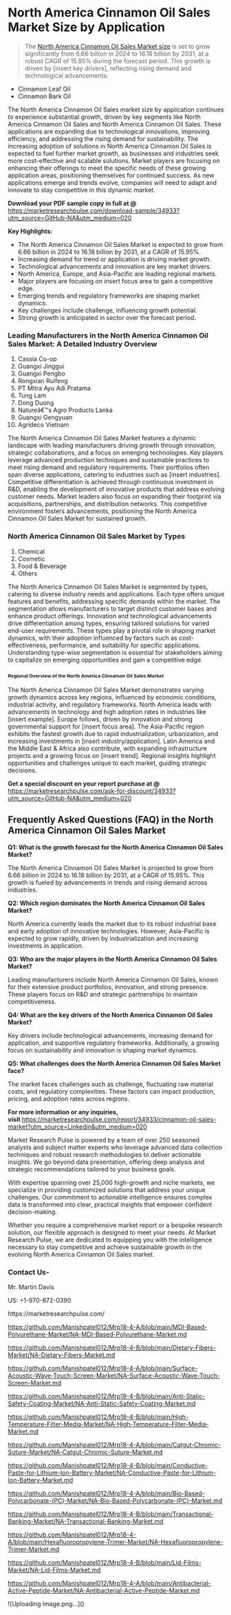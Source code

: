 <h1>North America Cinnamon Oil Sales Market&nbsp;Size by Application</h1><blockquote><p>The <a href="https://marketresearchpulse.com/download-sample/34933?utm_source=GitHub-NA&amp;utm_medium=020">North America Cinnamon Oil Sales Market size</a> is set to grow significantly from 6.66 billion in 2024 to 16.18 billion by 2031, at a robust CAGR of 15.95% during the forecast period. This growth is driven by [insert key drivers], reflecting rising demand and technological advancements.</p></blockquote><ul><li>Cinnamon Leaf Oil <li> Cinnamon Bark Oil</li></ul><p>The North America Cinnamon Oil Sales market size by application continues to experience substantial growth, driven by key segments like North America Cinnamon Oil Sales and North America Cinnamon Oil Sales. These applications are expanding due to technological innovations, improving efficiency, and addressing the rising demand for sustainability. The increasing adoption of solutions in North America Cinnamon Oil Sales is expected to fuel further market growth, as businesses and industries seek more cost-effective and scalable solutions. Market players are focusing on enhancing their offerings to meet the specific needs of these growing application areas, positioning themselves for continued success. As new applications emerge and trends evolve, companies will need to adapt and innovate to stay competitive in this dynamic market.</p><p><strong>Download your PDF sample copy in full at @ </strong><a href="https://marketresearchpulse.com/download-sample/34933?utm_source=GitHub-NA&amp;utm_medium=020">https://marketresearchpulse.com/download-sample/34933?utm_source=GitHub-NA&amp;utm_medium=020</a></p><p><strong>Key Highlights: </strong></p><ul><li>The North America Cinnamon Oil Sales Market is expected to grow from 6.66 billion in 2024 to 16.18 billion by 2031, at a CAGR of 15.95%.</li><li>Increasing demand for trend or application is driving market growth.</li><li>Technological advancements and innovation are key market drivers.</li><li>North America, Europe, and Asia-Pacific are leading regional markets.</li><li>Major players are focusing on insert focus area to gain a competitive edge.</li><li>Emerging trends and regulatory frameworks are shaping market dynamics.</li><li>Key challenges include challenge, influencing growth potential.</li><li>Strong growth is anticipated in sector over the forecast period.</li></ul><h3>Leading Manufacturers in the North America Cinnamon Oil Sales Market: A Detailed Industry Overview</h3><ol><li>Cassia Co-op</li><li>Guangxi Jinggui</li><li>Guangxi Pengbo</li><li>Rongxian Ruifeng</li><li>PT Mitra Ayu Adi Pratama</li><li>Tung Lam</li><li>Dong Duong</li><li>Natureâ€™s Agro Products Lanka</li><li>Guangxi Gengyuan</li><li>Agrideco Vietnam</li></ol><div class="flex max-w-full flex-col flex-grow"><div class="min-h-8 text-message flex w-full flex-col items-end gap-2 whitespace-normal break-words [.text-message+&amp;]:mt-5" dir="auto" data-message-author-role="assistant" data-message-id="fd8432e4-4910-450d-b182-61b7bfb0a01f" data-message-model-slug="gpt-4o"><div class="flex w-full flex-col gap-1 empty:hidden first:pt-[3px]"><div class="markdown prose w-full break-words dark:prose-invert light"><p>The North America Cinnamon Oil Sales Market features a dynamic landscape with leading manufacturers driving growth through innovation, strategic collaborations, and a focus on emerging technologies. Key players leverage advanced production techniques and sustainable practices to meet rising demand and regulatory requirements. Their portfolios often span diverse applications, catering to industries such as [insert industries]. Competitive differentiation is achieved through continuous investment in R&amp;D, enabling the development of innovative products that address evolving customer needs. Market leaders also focus on expanding their footprint via acquisitions, partnerships, and distribution networks. This competitive environment fosters advancements, positioning the North America Cinnamon Oil Sales Market for sustained growth.</p></div></div></div></div><h3>North America Cinnamon Oil Sales Market by Types</h3><ol><li>Chemical <li> Cosmetic <li> Food & Beverage <li> Others</li></ol><div class="flex max-w-full flex-col flex-grow"><div class="min-h-8 text-message flex w-full flex-col items-end gap-2 whitespace-normal break-words [.text-message+&amp;]:mt-5" dir="auto" data-message-author-role="assistant" data-message-id="084470be-0bb7-4664-bddf-5156b4f41249" data-message-model-slug="gpt-4o-mini"><div class="flex w-full flex-col gap-1 empty:hidden first:pt-[3px]"><div class="markdown prose w-full break-words dark:prose-invert light"><p>The North America Cinnamon Oil Sales Market is segmented by types, catering to diverse industry needs and applications. Each type offers unique features and benefits, addressing specific demands within the market. The segmentation allows manufacturers to target distinct customer bases and enhance product offerings. Innovation and technological advancements drive differentiation among types, ensuring tailored solutions for varied end-user requirements. These types play a pivotal role in shaping market dynamics, with their adoption influenced by factors such as cost-effectiveness, performance, and suitability for specific applications. Understanding type-wise segmentation is essential for stakeholders aiming to capitalize on emerging opportunities and gain a competitive edge.</p></div></div></div></div><h3><span style="font-size: 11px;">Regional Overview of the North America Cinnamon Oil Sales Market</span></h3><div class="flex max-w-full flex-col flex-grow"><div class="min-h-8 text-message flex w-full flex-col items-end gap-2 whitespace-normal break-words [.text-message+&amp;]:mt-5" dir="auto" data-message-author-role="assistant" data-message-id="e9038762-ce64-4e30-91c9-9bd413514231" data-message-model-slug="gpt-4o-mini"><div class="flex w-full flex-col gap-1 empty:hidden first:pt-[3px]"><div class="markdown prose w-full break-words dark:prose-invert light"><p>The North America Cinnamon Oil Sales Market demonstrates varying growth dynamics across key regions, influenced by economic conditions, industrial activity, and regulatory frameworks. North America leads with advancements in technology and high adoption rates in industries like [insert example]. Europe follows, driven by innovation and strong governmental support for [insert focus area]. The Asia-Pacific region exhibits the fastest growth due to rapid industrialization, urbanization, and increasing investments in [insert industry/application]. Latin America and the Middle East &amp; Africa also contribute, with expanding infrastructure projects and a growing focus on [insert trend]. Regional insights highlight opportunities and challenges unique to each market, guiding strategic decisions.</p></div></div></div></div><p><strong>Get a special discount on your report purchase at @ </strong><a href="https://marketresearchpulse.com/ask-for-discount/34933?utm_source=GitHub-NA&amp;utm_medium=020">https://marketresearchpulse.com/ask-for-discount/34933?utm_source=GitHub-NA&amp;utm_medium=020</a></p><h2>Frequently Asked Questions (FAQ) in the North America Cinnamon Oil Sales Market</h2><p><strong>Q1: What is the growth forecast for the North America Cinnamon Oil Sales Market?</strong></p><p>The North America Cinnamon Oil Sales Market is projected to grow from 6.66 billion in 2024 to 16.18 billion by 2031, at a CAGR of 15.95%. This growth is fueled by advancements in trends and rising demand across industries.</p><p><strong>Q2: Which region dominates the North America Cinnamon Oil Sales Market?</strong></p><p>North America currently leads the market due to its robust industrial base and early adoption of innovative technologies. However, Asia-Pacific is expected to grow rapidly, driven by industrialization and increasing investments in application.</p><p><strong>Q3: Who are the major players in the North America Cinnamon Oil Sales Market?</strong></p><p>Leading manufacturers include North America Cinnamon Oil Sales, known for their extensive product portfolios, innovation, and strong presence. These players focus on R&amp;D and strategic partnerships to maintain competitiveness.</p><p><strong>Q4: What are the key drivers of the North America Cinnamon Oil Sales Market?</strong></p><p>Key drivers include technological advancements, increasing demand for application, and supportive regulatory frameworks. Additionally, a growing focus on sustainability and innovation is shaping market dynamics.</p><p><strong>Q5: What challenges does the North America Cinnamon Oil Sales Market face?</strong></p><p>The market faces challenges such as challenge, fluctuating raw material costs, and regulatory complexities. These factors can impact production, pricing, and adoption rates across regions.</p><p><strong>For more information or any inquiries, visit&nbsp;</strong><a href="https://marketresearchpulse.com/report/34933/cinnamon-oil-sales-market?utm_source=Linkedin&utm_medium=020">https://marketresearchpulse.com/report/34933/cinnamon-oil-sales-market?utm_source=Linkedin&utm_medium=020</a></p><p>Market Research Pulse is powered by a team of over 250 seasoned analysts and subject matter experts who leverage advanced data collection techniques and robust research methodologies to deliver actionable insights. We go beyond data presentation, offering deep analysis and strategic recommendations tailored to your business goals.</p><p>With expertise spanning over 25,000 high-growth and niche markets, we specialize in providing customized solutions that address your unique challenges. Our commitment to actionable intelligence ensures complex data is transformed into clear, practical insights that empower confident decision-making.</p><p>Whether you require a comprehensive market report or a bespoke research solution, our flexible approach is designed to meet your needs. At Market Research Pulse, we are dedicated to equipping you with the intelligence necessary to stay competitive and achieve sustainable growth in the evolving North America Cinnamon Oil Sales market.</p><h3><strong>Contact Us-</strong></h3><p>Mr. Martin Davis</p><p>US: +1-970-672-0390</p><p>https://marketresearchpulse.com/</p><p><a href="https://github.com/Manishpatel012/Mrp18-4-A/blob/main/MDI-Based-Polyurethane-Market/NA-MDI-Based-Polyurethane-Market.md">https://github.com/Manishpatel012/Mrp18-4-A/blob/main/MDI-Based-Polyurethane-Market/NA-MDI-Based-Polyurethane-Market.md</a></p><p><a href="https://github.com/Manishpatel012/Mrp18-4-B/blob/main/Dietary-Fibers-Market/NA-Dietary-Fibers-Market.md">https://github.com/Manishpatel012/Mrp18-4-B/blob/main/Dietary-Fibers-Market/NA-Dietary-Fibers-Market.md</a></p><p><a href="https://github.com/Manishpatel012/Mrp18-4-A/blob/main/Surface-Acoustic-Wave-Touch-Screen-Market/NA-Surface-Acoustic-Wave-Touch-Screen-Market.md">https://github.com/Manishpatel012/Mrp18-4-A/blob/main/Surface-Acoustic-Wave-Touch-Screen-Market/NA-Surface-Acoustic-Wave-Touch-Screen-Market.md</a></p><p><a href="https://github.com/Manishpatel012/Mrp18-4-B/blob/main/Anti-Static-Safety-Coating-Market/NA-Anti-Static-Safety-Coating-Market.md">https://github.com/Manishpatel012/Mrp18-4-B/blob/main/Anti-Static-Safety-Coating-Market/NA-Anti-Static-Safety-Coating-Market.md</a></p><p><a href="https://github.com/Manishpatel012/Mrp18-4-B/blob/main/High-Temperature-Filter-Media-Market/NA-High-Temperature-Filter-Media-Market.md">https://github.com/Manishpatel012/Mrp18-4-B/blob/main/High-Temperature-Filter-Media-Market/NA-High-Temperature-Filter-Media-Market.md</a></p><p><a href="https://github.com/Manishpatel012/Mrp18-4-A/blob/main/Catgut-Chromic-Suture-Market/NA-Catgut-Chromic-Suture-Market.md">https://github.com/Manishpatel012/Mrp18-4-A/blob/main/Catgut-Chromic-Suture-Market/NA-Catgut-Chromic-Suture-Market.md</a></p><p><a href="https://github.com/Manishpatel012/Mrp18-4-B/blob/main/Conductive-Paste-for-Lithium-Ion-Battery-Market/NA-Conductive-Paste-for-Lithium-Ion-Battery-Market.md">https://github.com/Manishpatel012/Mrp18-4-B/blob/main/Conductive-Paste-for-Lithium-Ion-Battery-Market/NA-Conductive-Paste-for-Lithium-Ion-Battery-Market.md</a></p><p><a href="https://github.com/Manishpatel012/Mrp18-4-A/blob/main/Bio-Based-Polycarbonate-(PC)-Market/NA-Bio-Based-Polycarbonate-(PC)-Market.md">https://github.com/Manishpatel012/Mrp18-4-A/blob/main/Bio-Based-Polycarbonate-(PC)-Market/NA-Bio-Based-Polycarbonate-(PC)-Market.md</a></p><p><a href="https://github.com/Manishpatel012/Mrp18-4-B/blob/main/Transactional-Banking-Market/NA-Transactional-Banking-Market.md">https://github.com/Manishpatel012/Mrp18-4-B/blob/main/Transactional-Banking-Market/NA-Transactional-Banking-Market.md</a></p><p><a href="https://github.com/Manishpatel012/Mrp18-4-A/blob/main/Hexafluoropropylene-Trimer-Market/NA-Hexafluoropropylene-Trimer-Market.md">https://github.com/Manishpatel012/Mrp18-4-A/blob/main/Hexafluoropropylene-Trimer-Market/NA-Hexafluoropropylene-Trimer-Market.md</a></p><p><a href="https://github.com/Manishpatel012/Mrp18-4-B/blob/main/Lid-Films-Market/NA-Lid-Films-Market.md">https://github.com/Manishpatel012/Mrp18-4-B/blob/main/Lid-Films-Market/NA-Lid-Films-Market.md</a></p><p><a href="https://github.com/Manishpatel012/Mrp18-4-A/blob/main/Antibacterial-Active-Peptide-Market/NA-Antibacterial-Active-Peptide-Market.md">https://github.com/Manishpatel012/Mrp18-4-A/blob/main/Antibacterial-Active-Peptide-Market/NA-Antibacterial-Active-Peptide-Market.md</a></p>
![Uploading image.png…]()
